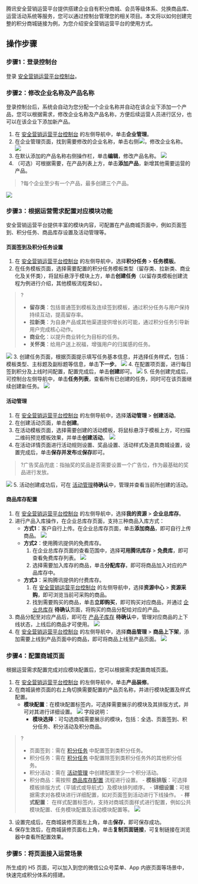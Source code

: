 
腾讯安全营销运营平台提供搭建企业自有积分商城、会员等级体系、兑换商品库、运营活动系统等服务，您可以通过控制台管理您的相关项目。本文将以如何创建完整的积分商城链接为例，为您介绍安全营销运营平台的使用方式。

## 操作步骤
### 步骤1：登录控制台
登录 [安全营销运营平台控制台](https://console.cloud.tencent.com/smop)。

### 步骤2：修改企业名称及产品名称
登录控制台后，系统会自动为您分配一个企业名称并自动在该企业下添加一个产品，您可以根据需求，修改企业名称及产品名称，方便后续运营人员进行区分，也可以在该企业下添加新产品。
1. 在  [安全营销运营平台控制台](https://console.cloud.tencent.com/smop) 的左侧导航中，单击**企业管理**。
2. 在企业管理页面，找到需要修改的企业名称，单击右侧![](https://main.qcloudimg.com/raw/2db6bc92125fa0ed4ede46a271989237.png)，修改企业名称。
![](https://main.qcloudimg.com/raw/7a60c13e2049cd60f69b9e8d91188c8e.png)
3. 在默认添加的产品名称右侧操作栏，单击**编辑**，修改产品名称。
![](https://qcloudimg.tencent-cloud.cn/raw/5e7608d18f3b5eba215d2520f913ed90.png)
4. （可选）可根据需要，在产品列表上方，单击**添加产品**，新增其他需要运营的产品。
>?每个企业至少有一个产品，最多创建三个产品。
>
![](https://main.qcloudimg.com/raw/3a2f5c81f831a4c8a4e56208cb837bde.png)

### 步骤3：根据运营需求配置对应模块功能
安全营销运营平台提供丰富的模块内容，可配置在产品商城页面中，例如页面签到、积分任务、商品库存设置及活动管理等。

#### 页面签到及积分任务设置[](id:step1)
1. 在  [安全营销运营平台控制台](https://console.cloud.tencent.com/smop) 的左侧导航中，选择**积分任务** > **任务模板**。
2. 在任务模板页面，选择需要配置的积分任务模板类型（留存类、拉新类、商业化及关怀类），将鼠标悬浮于模块上方，单击**创建任务**（以留存类模板创建流程为例进行介绍，其他模板流程类似）。
>?
>- **留存类**：包括普通签到模板及连续签到模板，通过积分任务与用户保持持续互动，提高留存率。
>- **拉新类**：为自身产品或其他渠道提供增长的可能，通过积分任务引导新用户完成核心动作。
>- **商业化**：以提升商业转化为目标的任务。
>- **关怀类**：给用户送上祝福，增强用户的归属感的任务。
>
![](https://main.qcloudimg.com/raw/43151bdba264acb1a2a1ce2e69134d00.png)
3. 创建任务页面，根据页面提示填写任务基本信息，并选择任务样式，包括：模板类型、主标题及副标题等信息，单击**下一步**。
![](https://main.qcloudimg.com/raw/e20c0fe574f47f1edc8c7739568aac8f.png)
4. 在配置项页面，进行每日签到积分及上线时间配置，配置完成后，单击**创建**即可。
	![](https://main.qcloudimg.com/raw/8127871f9d664420e30b805554327b6c.png)
5. 任务创建完成后，可控制台左侧导航中，单击**任务列表**，查看所有已创建的任务，同时可在该页面继续创建新任务。
	![](https://main.qcloudimg.com/raw/8986e4c77e0ca24877341370895e9134.png)

#### 活动管理[](id:step2)
1. 在  [安全营销运营平台控制台](https://console.cloud.tencent.com/smop) 的左侧导航中，选择**活动管理** > **创建活动**。
2. 在创建活动页面，单击**创建**。
3. 在活动模板页面，选择需要创建的活动模板，将鼠标悬浮于模板上方，可扫描二维码预览模板效果，并单击**创建活动**。
![](https://main.qcloudimg.com/raw/3f287c0c58eda9e04ee3a5e96f26c98b.png)
4. 在活动详情页面进行活动规则设置、奖品设置、活动样式及道具商城设置，设置完成后，单击**保存并发布**或**保存**即可。
>?广告奖品兜底：指抽奖的奖品是否需要设置一个广告位，作为最基础的奖品进行发放。
>
![](https://main.qcloudimg.com/raw/98dc6814189d5efa7efb32b8b5462480.png)
5. 活动创建成功后，可在 [活动管理](https://console.cloud.tencent.com/smop/mall/act_manager)**待确认**中，管理并查看当前所创建的活动。

#### 商品库存配置[](id:step3)
1. 在  [安全营销运营平台控制台](https://console.cloud.tencent.com/smop) 的左侧导航中，选择**我的资源** > **企业总库存**。
2. 进行产品入库操作，在企业总库存页面，支持三种商品入库方式：
	- **方式1**：客户自行上传。在企业总库存页面，单击**添加商品**，即可自行上传商品。
		![](https://main.qcloudimg.com/raw/28742a14f8ef2bd9e59b7dd6e87b8f22.png)
	- **方式2**：使用腾讯提供的免费库存。
		1. 在企业总库存页面的查看范围中，选择**可用腾讯库存** > **免费库**，即可查看免费库存列表。
			![](https://main.qcloudimg.com/raw/9a72c1ba7b014793d3e175aa229dff36.png)
		2. 选择需要加入库存的商品，单击**分配库存**，即可将商品加入对应的产品库存中。
	- **方式3**：采购腾讯提供的付费库存。
		1. 在 [安全营销运营平台控制台](https://console.cloud.tencent.com/smop) 的左侧导航中，选择**资源中心** > **资源采购**，即可浏览当前可采购的商品。
		2. 找到需要购买的商品，单击**立即购买**，即可购买对应商品，并通过 [企业总库存](https://console.cloud.tencent.com/smop/inventory/commodity_pool) **待确认**页面，将购买的商品分配给对应的产品。
3. 商品分配至对应产品后，即可在 [产品子库存](https://console.cloud.tencent.com/smop/inventory/inventory_allocation) **待确认**中，管理对应商品的上下线状态，上线后的商品才可使用。
	![](https://main.qcloudimg.com/raw/7e39bfa574b689c985c61fe4f1a55bbb.png)
4. 在  [安全营销运营平台控制台](https://console.cloud.tencent.com/smop) 的左侧导航中，选择**商品管理** > **商品上下架**，添加需要上线到产品页面中的商品，即可将商品上线至产品页面。
![](https://main.qcloudimg.com/raw/91ddd29afad51775ef2344fd2021c347.png)

###  步骤4：配置商城页面
根据运营需求配置完成对应模块配置后，您可以根据需求配置商城页面。
1. 在  [安全营销运营平台控制台](https://console.cloud.tencent.com/smop) 的左侧导航中，单击**产品装修**。
2. 在商城装修页面的右上角切换需要配置的产品页名称，并进行模块配置及样式配置。
	- **模块配置**：在模块配置标签内，可选择需要展示的模块及其排版方式，并可对其进行详细设置。
	![](https://main.qcloudimg.com/raw/1105e83d63619054f5fa8ec5250a023f.png)
	字段说明：
		- **模块选择**：可勾选商城需要展示的模块，包括：全选、页面签到、积分任务、积分活动及积分商品。
>?
>- 页面签到：需在 [积分任务](#step1) 中配置签到类积分任务。
>- 积分任务：需在 [积分任务](#step1) 中配置除签到类积分任务外的其他积分任务。
>- 积分活动：需在 [活动管理](#step2) 中创建配置至少一个积分活动。
>- 积分商品：需按照 [商品库存配置](#step3) 流程进行设置。
		- **模板排版**：可选择模板排版方式（平铺式或导航式）及模块排列顺序。
		- **详细设置**：可根据需求对各模块进行详细配置，如对页面签到活动进行下线操作。
	- **样式配置**： 在样式配置标签内，支持对商城页面样式进行配置，例如公共模块配置、任务模块配置及活动模块配置等。
	![](https://main.qcloudimg.com/raw/77a758d7fa2ac523292fa140afccf2d3.png)
3. 设置完成后，在商城装修页面左上角，单击**保存**，即可保存成功。
4. 保存生效后，在商城装修页面右上角，单击**复制页面链接**，可复制链接在浏览器中查看所配置效果。

### 步骤5：将页面接入运营场景
所生成的 H5 页面，可以加入到您的微信公众号菜单、App 内嵌页面等场景中，快速完成积分体系的搭建。
